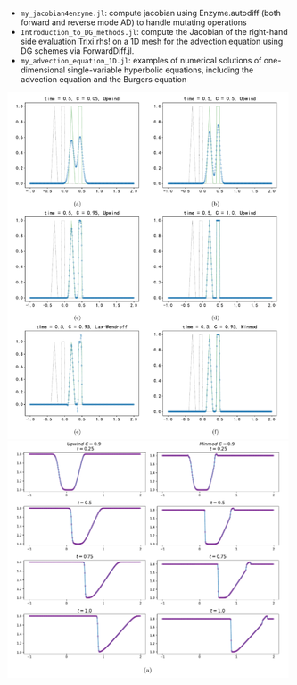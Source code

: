 - `my_jacobian4enzyme.jl`: compute jacobian using Enzyme.autodiff (both forward and reverse mode AD) to handle mutating operations
- `Introduction_to_DG_methods.jl`: compute the Jacobian of the right-hand side evaluation Trixi.rhs! on a 1D mesh for the advection equation using DG schemes via ForwardDiff.jl.
- `my_advection_equation_1D.jl`: examples of numerical solutions of one-dimensional single-variable hyperbolic equations, including the advection equation and the Burgers equation

![minmod](resources/minmod.png)
![burgers](resources/burgers.png)
